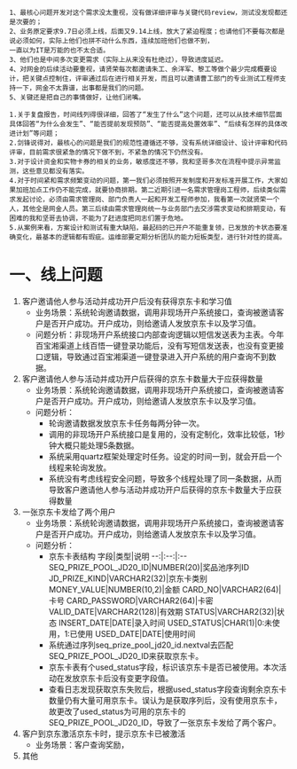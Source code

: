 ```
1、最核心问题开发对这个需求没太重视，没有做详细评审与关键代码review，测试没发现都还是次要的；
2、业务原定要求9.7日必须上线，后面又9.14上线，放大了紧迫程度；也请他们不要每次都是说必须如何，实际上他们也拼不动什么东西，连续加班他们也做不到，
一直以为IT是万能的也不太合适。
3、他们也是中间多次变更需求（实际上从来没有杜绝过），导致进度延迟。
4、对网金的后续活动要重视，请贤荣每次都邀请朱工、余洋军、黎工等做个最少完成概要设计，把关键点控制住，评审通过后在进行相关开发，而且可以邀请曹工部门的专业测试工程师支持一下，网金不太靠谱，出事都是我们的问题。
5、关键还是把自己的事情做好，让他们闭嘴。
 ```

```
1.关于复盘报告，时间线列得很详细，回答了“发生了什么”这个问题，还可以从技术细节层面具体回答“为什么会发生”、“能否提前发现预防”、“能否提高处置效率”、“后续有怎样的具体改进计划”等问题；
2.剑锋说得对，最核心的问题是我们的规范性遵循还不够，没有系统详细设计、设计评审和代码评审，目前需求很紧急的情况下做不到，不紧急的情况下仍然没有。
3.对于设计资金和实物卡券的相关的业务，敏感度还不够，我和坚哥多次在流程中提示异常监测，这些意见都没有落实。
4.对于时间紧和需求频繁变动的问题，第一我们必须按照开发制度和开发标准开展工作，大家如果加班加点工作仍不能完成，就要协商排期。第二近期引进一名需求管理岗工程师，后续类似需求发起讨论，必须由需求管理岗、部门负责人一起和开发工程师参加，我看第一次就贤荣一个人，其他全是网金人员。第三后续由需求管理岗统一与业务部门去交涉需求变动和排期变动，有困难的我和坚哥去协调，不能为了赶进度把同志们置于危地。
5.从案例来看，方案设计和测试有重大缺陷，最起码的已开户不能重复领，已发放的卡状态要准确变化，最基本的逻辑都有瑕疵。运维部要定期分析团队的能力短板类型，进行针对性的提高。
```


# 一、线上问题
1. 客户邀请他人参与活动并成功开户后没有获得京东卡和学习值
   - 业务场景：系统轮询邀请数据，调用非现场开户系统接口，查询被邀请客户是否开户成功。开户成功，则给邀请人发放京东卡以及学习值。
   - 问题分析：非现场开户系统接口内部查询逻辑以短信发送表为主表。今年百宝湘渠道上线百悟一键登录功能后，没有写短信发送表，也没有变更接口逻辑，导致通过百宝湘渠道一键登录进入开户系统的用户查询不到数据。
2. 客户邀请他人参与活动并成功开户后获得的京东卡数量大于应获得数量
   - 业务场景：系统轮询邀请数据，调用非现场开户系统接口，查询被邀请客户是否开户成功。开户成功，则给邀请人发放京东卡以及学习值。
   - 问题分析：
     - 轮询邀请数据发放京东卡任务每两分钟一次。
     - 调用的非现场开户系统接口是复用的，没有定制化，效率比较低，1秒钟大概只能处理5条数据。
     - 系统采用quartz框架处理定时任务。设定的时间一到，就会开启一个线程来轮询发放。
     - 系统没有考虑线程安全问题，导致多个线程处理了同一条数据，从而导致客户邀请他人参与活动并成功开户后获得的京东卡数量大于应获得数量
3. 一张京东卡发给了两个用户
   - 业务场景：系统轮询邀请数据，调用非现场开户系统接口，查询被邀请客户是否开户成功。开户成功，则给邀请人发放京东卡以及学习值。
   - 问题分析：
     - 京东卡表结构
        字段|类型|说明
        --:|:--:|:--
        SEQ_PRIZE_POOL_JD20_ID|NUMBER(20)|奖品池序列ID
        JD_PRIZE_KIND|VARCHAR2(32)|京东卡类别
        MONEY_VALUE|NUMBER(10,2)|金额
        CARD_NO|VARCHAR2(64)|卡号
        CARD_PASSWORD|VARCHAR2(64)|卡密
        VALID_DATE|VARCHAR2(128)|有效期
        STATUS|VARCHAR2(32)|状态
        INSERT_DATE|DATE|录入时间
        USED_STATUS|CHAR(1)|0:未使用，1:已使用
        USED_DATE|DATE|使用时间
     - 系统通过序列seq_prize_pool_jd20_id.nextval去匹配SEQ_PRIZE_POOL_JD20_ID来获取京东卡。
     - 京东卡表有个used_status字段，标识该京东卡是否已被使用。本次活动在发放京东卡后没有变更字段值。
     - 查看日志发现获取京东失败后，根据used_status字段查询剩余京东卡数量仍有大量可用京东卡。误认为是获取序列后，没有使用京东卡，故更改了used_status为可用的京东卡的SEQ_PRIZE_POOL_JD20_ID，导致了一张京东卡发给了两个客户。
4. 客户到京东激活京东卡时，提示京东卡已被激活
   - 业务场景：客户查询奖励，
5. 其他